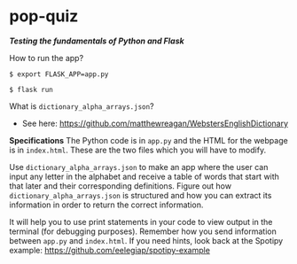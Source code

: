 # pop-quiz
***Testing the fundamentals of Python and Flask***

How to run the app?

```$ export FLASK_APP=app.py```

```$ flask run```

What is ```dictionary_alpha_arrays.json```?

- See here: https://github.com/matthewreagan/WebstersEnglishDictionary

**Specifications**
The Python code is in ```app.py``` and the HTML for the webpage is in ```index.html```. These are the two files which you will have to modify.

Use ```dictionary_alpha_arrays.json``` to make an app where the user can input any letter in the alphabet and receive a table of words that start with that later and their corresponding definitions. Figure out how ```dictionary_alpha_arrays.json``` is structured and how you can extract its information in order to return the correct information. 

It will help you to use print statements in your code to view output in the terminal (for debugging purposes). Remember how you send information between ```app.py``` and ```index.html```. If you need hints, look back at the Spotipy example: https://github.com/eelegiap/spotipy-example
